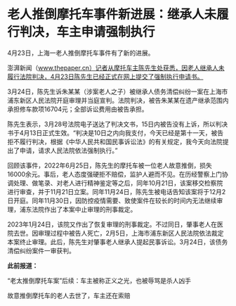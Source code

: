 # 老人推倒摩托车事件新进展：继承人未履行判决，车主申请强制执行

4月23日，上海一老人推倒摩托车事件有了新的进展。

澎湃新闻（www.thepaper.cn）记者从摩托车主陈先生处获悉，因老人继承人未履行法院判决，4月23日陈先生已经正式在网上提交了强制执行申请书。

3月24日，陈先生诉朱某某（涉案老人之子）被继承人债务清偿纠纷一案在上海市浦东新区人民法院开庭审理并当庭宣判。法院判决，被告朱某某在遗产继承范围内承担修车款项16704元；全部诉讼费用由被告承担。

陈先生表示，3月28号法院电子送达了判决文书，15日内被告没有上诉，所以判决书于4月13日正式生效。“判决是10日之内向我支付，今天已经是第十一天，被告拒不履行判决，根据《中华人民共和国民事诉讼法》的有关规定，我今天向法院提出了申请，请求人民法院依法强制执行。”

回顾该事件，2022年6月25日，陈先生的摩托车被一位老人故意推倒，损失16000余元。事后，老人态度强硬拒不赔偿，监护人避而不见。在历经警察上门协调处理、做笔录、对老人进行精神鉴定等之后，同年10月21日，该案移交检察院进行审查，并于11月21日立案。同年11月24日，陈先生被电话告知该案将于12月2日开庭。同年11月30日，因防控疫情需要、致使案件在较长的时间内无法继续审理，浦东法院作出了本案中止审理的刑事裁定。

2023年1月24日，该院又作出了恢复审理的刑事裁定。不过同日，肇事老人在医院去世。因审理过程中被告人死亡，2月5日，上海市浦东新区人民法院依法裁定本案终止审理。此后，陈先生对肇事老人继承人提起民事诉讼。3月24日，该债务清偿纠纷案件一审获判。

**此前报道：**

“老太推倒摩托车案”后续：车主被称正义之光，也被辱骂是杀人凶手

故意推倒摩托车的老人去世了，车主还在索赔

